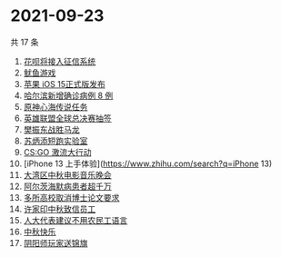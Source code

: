 # 2021-09-23

共 17 条

<!-- BEGIN -->
<!-- 最后更新时间 Thu Sep 23 2021 08:46:43 GMT+0800 (China Standard Time) -->

1. [花呗将接入征信系统](https://www.zhihu.com/search?q=花呗)
1. [鱿鱼游戏](https://www.zhihu.com/search?q=鱿鱼游戏)
1. [苹果 iOS 15正式版发布](https://www.zhihu.com/search?q=ios15)
1. [哈尔滨新增确诊病例 8 例](https://www.zhihu.com/search?q=哈尔滨疫情)
1. [原神心海传说任务](https://www.zhihu.com/search?q=原神)
1. [英雄联盟全球总决赛抽签](https://www.zhihu.com/search?q=s11)
1. [樊振东战胜马龙](https://www.zhihu.com/search?q=樊振东)
1. [苏炳添短跑实验室](https://www.zhihu.com/search?q=苏炳添)
1. [CS:GO 激流大行动](https://www.zhihu.com/search?q=激流大行动)
1. [iPhone 13 上手体验](https://www.zhihu.com/search?q=iPhone 13)
1. [大湾区中秋电影音乐晚会](https://www.zhihu.com/search?q=中秋晚会)
1. [阿尔茨海默病患者超千万](https://www.zhihu.com/search?q=阿尔茨海默)
1. [多所高校取消博士论文要求](https://www.zhihu.com/search?q=博士论文)
1. [许家印中秋致信员工](https://www.zhihu.com/search?q=许家印致信)
1. [人大代表建议不用农民工语言](https://www.zhihu.com/search?q=农民工语言)
1. [中秋快乐](https://www.zhihu.com/search?q=中秋节)
1. [阴阳师玩家送锦旗](https://www.zhihu.com/search?q=阴阳师)

<!-- END -->
